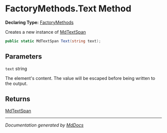 ﻿# FactoryMethods.Text Method

**Declaring Type:** [FactoryMethods](../index.md)

Creates a new instance of [MdTextSpan](../../MdTextSpan/index.md)

```csharp
public static MdTextSpan Text(string text);
```

## Parameters

`text`  string

The element's content. The value will be escaped before being written to the output.

## Returns

[MdTextSpan](../../MdTextSpan/index.md)

___

*Documentation generated by [MdDocs](https://github.com/ap0llo/mddocs)*
